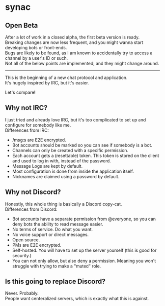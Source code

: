 # synac

## Open Beta

After a lot of work in a closed alpha, the first beta version is ready.  
Breaking changes are now less frequent, and you might wanna start developing bots or front-ends.  
Bugs are likely to be found, as I am known to accidentally try to access a channel by a user's ID or such.  
Not all of the below points are implemented, and they might change around.

--------------------------------

This is the beginning of a new chat protocol and application.  
It's hugely inspired by IRC, but it's easier.

Let's compare!  

## Why not IRC?

I just tried and already love IRC, but it's too complicated to set up and configure for somebody like me.  
Differences from IRC:

- /msg:s are E2E encrypted.
- Bot accounts should be marked so you can see if somebody is a bot.
- Channels can only be created with a specific permission.
- Each account gets a (resettable) token. This token is stored on the client and used to log in with, instead of the password.
- Message Logs are kept by default.
- Most configuration is done from inside the application itself.
- Nicknames are claimed using a password by default.

## Why not Discord?

Honestly, this whole thing is basically a Discord copy-cat.  
Differences from Discord:

- Bot accounts have a separate permission from @everyone, so you can deny bots the ability to read message easier.
- No terms of service. Do what you want.
- No voice support or direct messages.
- Open source.
- PMs are E2E encrypted.
- Self-hosted. You will have to set up the server yourself (this is good for security.)
- You can not only allow, but also deny a permission. Meaning you won't struggle with trying to make a "muted" role.

## Is this going to replace Discord?

Never. Probably.  
People want centeralized servers, which is exactly what this is against.
